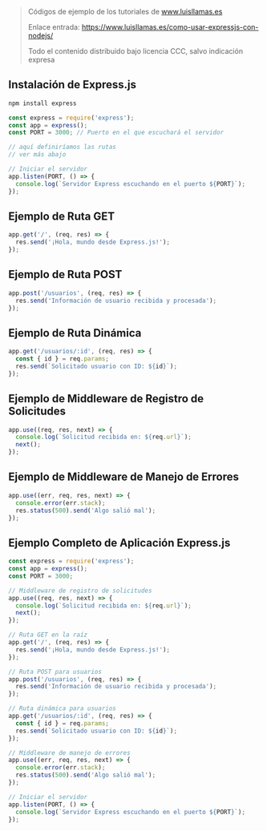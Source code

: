> Códigos de ejemplo de los tutoriales de www.luisllamas.es
>
> Enlace entrada: https://www.luisllamas.es/como-usar-expressjs-con-nodejs/
>
> Todo el contenido distribuido bajo licencia CCC, salvo indicación expresa

## Instalación de Express.js
```bash
npm install express
```

```javascript
const express = require('express');
const app = express();
const PORT = 3000; // Puerto en el que escuchará el servidor

// aquí definiríamos las rutas
// ver más abajo

// Iniciar el servidor
app.listen(PORT, () => {
  console.log(`Servidor Express escuchando en el puerto ${PORT}`);
});
```


## Ejemplo de Ruta GET
```javascript
app.get('/', (req, res) => {
  res.send('¡Hola, mundo desde Express.js!');
});
```


## Ejemplo de Ruta POST
```javascript
app.post('/usuarios', (req, res) => {
  res.send('Información de usuario recibida y procesada');
});
```


## Ejemplo de Ruta Dinámica
```javascript
app.get('/usuarios/:id', (req, res) => {
  const { id } = req.params;
  res.send(`Solicitado usuario con ID: ${id}`);
});
```


## Ejemplo de Middleware de Registro de Solicitudes
```javascript
app.use((req, res, next) => {
  console.log(`Solicitud recibida en: ${req.url}`);
  next();
});
```


## Ejemplo de Middleware de Manejo de Errores
```javascript
app.use((err, req, res, next) => {
  console.error(err.stack);
  res.status(500).send('Algo salió mal');
});
```


## Ejemplo Completo de Aplicación Express.js
```javascript
const express = require('express');
const app = express();
const PORT = 3000;

// Middleware de registro de solicitudes
app.use((req, res, next) => {
  console.log(`Solicitud recibida en: ${req.url}`);
  next();
});

// Ruta GET en la raíz
app.get('/', (req, res) => {
  res.send('¡Hola, mundo desde Express.js!');
});

// Ruta POST para usuarios
app.post('/usuarios', (req, res) => {
  res.send('Información de usuario recibida y procesada');
});

// Ruta dinámica para usuarios
app.get('/usuarios/:id', (req, res) => {
  const { id } = req.params;
  res.send(`Solicitado usuario con ID: ${id}`);
});

// Middleware de manejo de errores
app.use((err, req, res, next) => {
  console.error(err.stack);
  res.status(500).send('Algo salió mal');
});

// Iniciar el servidor
app.listen(PORT, () => {
  console.log(`Servidor Express escuchando en el puerto ${PORT}`);
});
```


